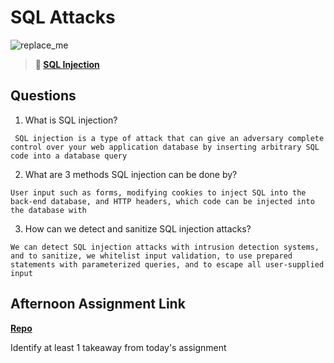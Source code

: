 # SQL Attacks

![replace_me](https://codeworks.blob.core.windows.net/public/assets/img/illustrations/placeholder.svg)

> **📖 [SQL Injection](https://codeworksacademy.com/fs-student-guide/resources/wk11/03-SQL-Injection)**

## Questions

1. What is SQL injection?
```
 SQL injection is a type of attack that can give an adversary complete control over your web application database by inserting arbitrary SQL code into a database query
```

2. What are 3 methods SQL injection can be done by?
```
User input such as forms, modifying cookies to inject SQL into the back-end database, and HTTP headers, which code can be injected into the database with
```

3. How can we detect and sanitize SQL injection attacks?
```
We can detect SQL injection attacks with intrusion detection systems, and to sanitize, we whitelist input validation, to use prepared statements with parameterized queries, and to escape all user-supplied input
```

## Afternoon Assignment Link

**[Repo](https://github.com/TriLe1122/<ASSIGNMENT_REPO>)**

Identify at least 1 takeaway from today's assignment
